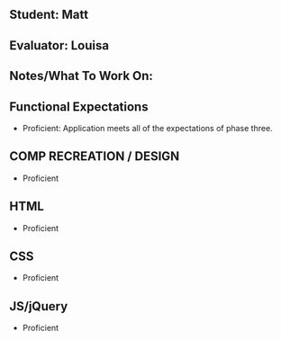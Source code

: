 ## Student: Matt
## Evaluator: Louisa
## Notes/What To Work On:

## Functional Expectations

* Proficient: Application meets all of the expectations of phase three.  


## COMP RECREATION / DESIGN

* Proficient  


## HTML

* Proficient  


## CSS

* Proficient  


## JS/jQuery

* Proficient 

